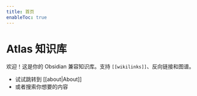 ```yaml
---
title: 首页
enableToc: true
---
```


# Atlas 知识库

欢迎！这是你的 Obsidian 兼容知识库。支持 `[[wikilinks]]`、反向链接和图谱。

- 试试跳转到 [[about|About]]
- 或者搜索你想要的内容
